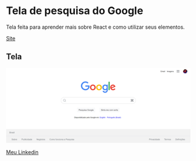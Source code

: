 # Tela de pesquisa do Google

Tela feita para aprender mais sobre React e como utilizar seus elementos.

[Site](https://kaio-matos.github.io/frontend-google-search/)

## Tela

![image](./public/assets/screenshot.png)

[Meu Linkedin](https://www.linkedin.com/in/kaio-matos-9532271a5)

